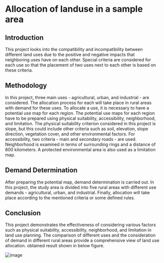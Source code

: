 # Allocation of landuse in a sample area

## Introduction
This project looks into the compatibility and incompatibility between different land uses due to the positive and negative impacts that neighboring uses have on each other. Special criteria are considered for each use so that the placement of two uses next to each other is based on these criteria.

## Methodology
In this project, three main uses - agricultural, urban, and industrial - are considered. The allocation process for each will take place in rural areas with demand for these uses. To allocate a use, it is necessary to have a potential use map for each region. The potential use maps for each region have to be prepared using physical suitability, accessibility, neighborhood, and limitation. The physical suitability criterion considered in this project is slope, but this could include other criteria such as soil, elevation, slope direction, vegetation cover, and other environmental factors. For accessibility, two criteria - main and secondary roads - are used. Neighborhood is examined in terms of surrounding rings and a distance of 800 kilometers. A protected environmental area is also used as a limitation map.

## Demand Determination
After preparing the potential map, demand determination is carried out. In this project, the study area is divided into five rural areas with different use demands - agricultural, urban, and industrial. Finally, allocation will take place according to the mentioned criteria or some defined rules.

## Conclusion
This project demonstrates the effectiveness of considering various factors such as physical suitability, accessibility, neighborhood, and limitation in land use planning. The comparison of different uses and the consideration of demand in different rural areas provide a comprehensive view of land use allocation. obtained result shown in below figure.

![image](https://github.com/MiladGIS/Allocation/assets/96174234/cd8e57f8-369c-4d98-b21d-077501d3585d)
